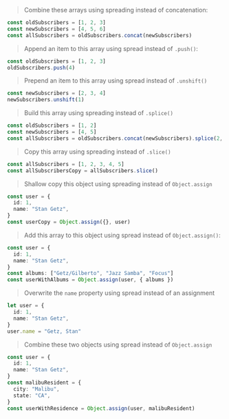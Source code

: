 > Combine these arrays using spreading instead of concatenation:

```ts
const oldSubscribers = [1, 2, 3]
const newSubscribers = [4, 5, 6]
const allSubscribers = oldSubscribers.concat(newSubscribers)
```

> Append an item to this array using spread instead of `.push()`:

```ts
const oldSubscribers = [1, 2, 3]
oldSubscribers.push(4)
```

> Prepend an item to this array using spread instead of `.unshift()`

```ts
const newSubscribers = [2, 3, 4]
newSubscribers.unshift(1)
```

> Build this array using spreading instead of `.splice()`

```ts
const oldSubscribers = [1, 2]
const newSubscribers = [4, 5]
const allSubscribers = oldSubscribers.concat(newSubscribers).splice(2, 0, 3)
```

> Copy this array using spreading instead of `.slice()`

```ts
const allSubscribers = [1, 2, 3, 4, 5]
const allSubscribersCopy = allSubscribers.slice()
```

> Shallow copy this object using spreading instead of `Object.assign`

```ts
const user = {
  id: 1,
  name: "Stan Getz",
}
const userCopy = Object.assign({}, user)
```

> Add this array to this object using spread instead of `Object.assign()`:

```ts
const user = {
  id: 1,
  name: "Stan Getz",
}
const albums: ["Getz/Gilberto", "Jazz Samba", "Focus"]
const userWithAlbums = Object.assign(user, { albums })
```

> Overwrite the `name` property using spread instead of an assignment

```ts
let user = {
  id: 1,
  name: "Stan Getz",
}
user.name = "Getz, Stan"
```

> Combine these two objects using spread instead of `Object.assign`

```ts
const user = {
  id: 1,
  name: "Stan Getz",
}
const malibuResident = {
  city: "Malibu",
  state: "CA",
}
const userWithResidence = Object.assign(user, malibuResident)
```
